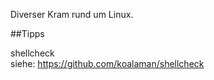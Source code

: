Diverser Kram rund um Linux.


##Tipps  

shellcheck <deinScript>  
siehe: https://github.com/koalaman/shellcheck  
